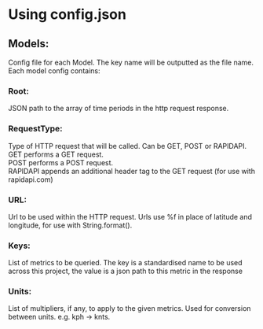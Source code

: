 # Using config.json

## Models:
Config file for each Model. The key name will be outputted as the file name.
Each model config contains:<br>
### Root:
JSON path to the array of time periods in the http request response.
### RequestType:
Type of HTTP request that will be called. Can be GET, POST or RAPIDAPI.<br>
GET performs a GET request.<br>
POST performs a POST request.<br>
RAPIDAPI appends an additional header tag to the GET request (for use with rapidapi.com)
### URL:
Url to be used within the HTTP request.
Urls use %f in place of latitude and longitude, for use with String.format().
### Keys:
List of metrics to be queried.
The key is a standardised name to be used across this project,
the value is a json path to this metric in the response
### Units:
List of multipliers, if any, to apply to the given metrics.
Used for conversion between units. e.g. kph -> knts.



